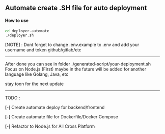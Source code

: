 ## Automate create .SH file for auto deployment

#### How to use

```bash
cd deployer-automate
./deployer.sh
```

[NOTE] : Dont forget to change .env.example to .env and add your username and token github/gitlab/etc

***
After done you can see in folder ./generated-script/your-deployment.sh
Focus on Node.js (First) maybe in the future will be added for another language like Golang, Java, etc

stay toon for the next update

***
TODO :

[-] Create automate deploy for backend/frontend 

[-] Create automate file for Dockerfile/Docker Compose

[-] Refactor to Node.js for All Cross Platform
